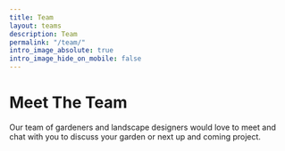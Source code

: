 ```yaml
---
title: Team
layout: teams
description: Team
permalink: "/team/"
intro_image_absolute: true
intro_image_hide_on_mobile: false
---
```


# Meet The Team

Our team of gardeners and landscape designers would love to meet and chat with you to discuss your garden or next up and coming project.